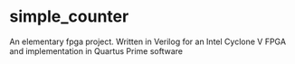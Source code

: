# simple_counter
An elementary fpga project. Written in Verilog for an Intel Cyclone V FPGA and implementation in Quartus Prime software
